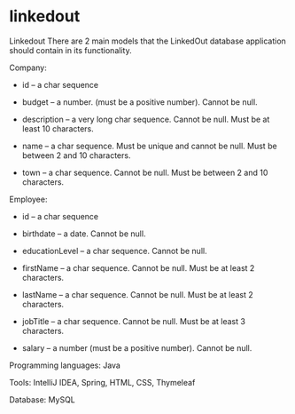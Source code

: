 # linkedout
Linkedout
There are 2 main models that the LinkedOut database application should contain in its functionality.

Company:

- id – a char sequence

- budget – a number. (must be a positive number). Cannot be null.

- description – a very long char sequence. Cannot be null. Must be at least 10 characters.

- name – a char sequence. Must be unique and cannot be null. Must be between 2 and 10 characters.

- town – a char sequence. Cannot be null. Must be between 2 and 10 characters.

Employee:

- id – a char sequence

- birthdate – a date. Cannot be null.

- educationLevel – a char sequence. Cannot be null.

- firstName – a char sequence. Cannot be null. Must be at least 2 characters. 

- lastName – a char sequence. Cannot be null. Must be at least 2 characters. 

- jobTitle – a char sequence. Cannot be null. Must be at least 3 characters.

- salary – a number (must be a positive number). Cannot be null.

Programming languages:  Java

Tools: IntelliJ IDEA, Spring, HTML, CSS, Thymeleaf

Database: MySQL
